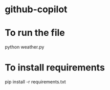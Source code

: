 # github-copilot

# To run the file 
python weather.py

# To install requirements
pip install -r requirements.txt

